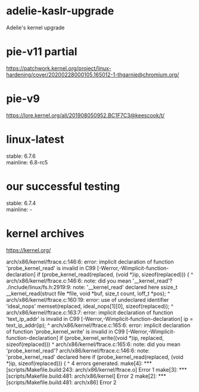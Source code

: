 # adelie-kaslr-upgrade
Adelie's kernel upgrade  

# pie-v11 partial
https://patchwork.kernel.org/project/linux-hardening/cover/20200228000105.165012-1-thgarnie@chromium.org/  

# pie-v9
https://lore.kernel.org/all/201908050952.BC1F7C3@keescook/t/  

# linux-latest
stable: 6.7.6  
mainline: 6.8-rc5

# our successful testing
stable: 6.7.4  
mainline: -

# kernel archives
https://kernel.org/  

arch/x86/kernel/ftrace.c:146:6: error: implicit declaration of function 'probe_kernel_read' is invalid in C99 [-Werror,-Wimplicit-function-declaration]
        if (probe_kernel_read(replaced, (void *)ip, sizeof(replaced))) {
            ^
arch/x86/kernel/ftrace.c:146:6: note: did you mean '__kernel_read'?
./include/linux/fs.h:2919:9: note: '__kernel_read' declared here
ssize_t __kernel_read(struct file *file, void *buf, size_t count, loff_t *pos);
        ^
arch/x86/kernel/ftrace.c:160:19: error: use of undeclared identifier 'ideal_nops'
        memset(replaced, ideal_nops[1][0], sizeof(replaced));
                         ^
arch/x86/kernel/ftrace.c:163:7: error: implicit declaration of function 'text_ip_addr' is invalid in C99 [-Werror,-Wimplicit-function-declaration]
        ip = text_ip_addr(ip);
             ^
arch/x86/kernel/ftrace.c:165:6: error: implicit declaration of function 'probe_kernel_write' is invalid in C99 [-Werror,-Wimplicit-function-declaration]
        if (probe_kernel_write((void *)ip, replaced, sizeof(replaced)))
            ^
arch/x86/kernel/ftrace.c:165:6: note: did you mean 'probe_kernel_read'?
arch/x86/kernel/ftrace.c:146:6: note: 'probe_kernel_read' declared here
        if (probe_kernel_read(replaced, (void *)ip, sizeof(replaced))) {
            ^
4 errors generated.
make[4]: *** [scripts/Makefile.build:243: arch/x86/kernel/ftrace.o] Error 1
make[3]: *** [scripts/Makefile.build:481: arch/x86/kernel] Error 2
make[2]: *** [scripts/Makefile.build:481: arch/x86] Error 2

